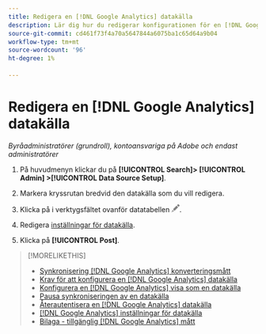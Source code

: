 ```yaml
---
title: Redigera en [!DNL Google Analytics] datakälla
description: Lär dig hur du redigerar konfigurationen för en [!DNL Google Analytics] datakälla.
source-git-commit: cd461f73f4a70a5647844a6075ba1c65d64a9b04
workflow-type: tm+mt
source-wordcount: '96'
ht-degree: 1%

---
```


# Redigera en [!DNL Google Analytics] datakälla

*Byråadministratörer (grundroll), kontoansvariga på Adobe och endast administratörer*

1. På huvudmenyn klickar du på **[!UICONTROL Search]> [!UICONTROL Admin] >[!UICONTROL Data Source Setup]**.

1. Markera kryssrutan bredvid den datakälla som du vill redigera.

1. Klicka på i verktygsfältet ovanför datatabellen ![Redigera](/help/search-social-commerce/assets/edit.png "Redigera").

1. Redigera [inställningar för datakälla](data-source-settings.md).

1. Klicka på **[!UICONTROL Post]**.

>[!MORELIKETHIS]
>
>* [Synkronisering [!DNL Google Analytics] konverteringsmått](data-source-about.md)
>* [Krav för att konfigurera en [!DNL Google Analytics] datakälla](data-source-prerequisites.md)
>* [Konfigurera en [!DNL Google Analytics] visa som en datakälla](data-source-configure.md)
>* [Pausa synkroniseringen av en datakälla](data-source-pause.md)
>* [Återautentisera en [!DNL Google Analytics] datakälla](data-source-reauthenticate.md)
>* [[!DNL Google Analytics] inställningar för datakälla](data-source-settings.md)
>* [Bilaga - tillgänglig [!DNL Google Analytics] mått](data-source-ga-metrics.md)

